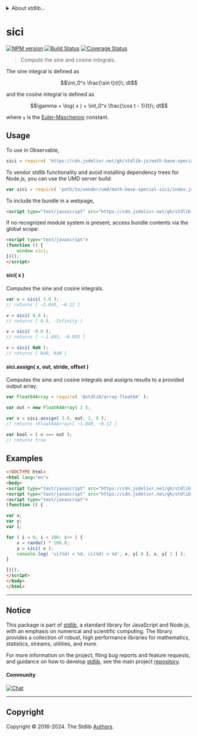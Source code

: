 <!--

@license Apache-2.0

Copyright (c) 2018 The Stdlib Authors.

Licensed under the Apache License, Version 2.0 (the "License");
you may not use this file except in compliance with the License.
You may obtain a copy of the License at

   http://www.apache.org/licenses/LICENSE-2.0

Unless required by applicable law or agreed to in writing, software
distributed under the License is distributed on an "AS IS" BASIS,
WITHOUT WARRANTIES OR CONDITIONS OF ANY KIND, either express or implied.
See the License for the specific language governing permissions and
limitations under the License.

-->


<details>
  <summary>
    About stdlib...
  </summary>
  <p>We believe in a future in which the web is a preferred environment for numerical computation. To help realize this future, we've built stdlib. stdlib is a standard library, with an emphasis on numerical and scientific computation, written in JavaScript (and C) for execution in browsers and in Node.js.</p>
  <p>The library is fully decomposable, being architected in such a way that you can swap out and mix and match APIs and functionality to cater to your exact preferences and use cases.</p>
  <p>When you use stdlib, you can be absolutely certain that you are using the most thorough, rigorous, well-written, studied, documented, tested, measured, and high-quality code out there.</p>
  <p>To join us in bringing numerical computing to the web, get started by checking us out on <a href="https://github.com/stdlib-js/stdlib">GitHub</a>, and please consider <a href="https://opencollective.com/stdlib">financially supporting stdlib</a>. We greatly appreciate your continued support!</p>
</details>

# sici

[![NPM version][npm-image]][npm-url] [![Build Status][test-image]][test-url] [![Coverage Status][coverage-image]][coverage-url] <!-- [![dependencies][dependencies-image]][dependencies-url] -->

> Compute the sine and cosine integrals.

<section class="intro">

The sine integral is defined as

<!-- <equation class="equation" label="eq:sine_integral" align="center" raw="\int_0^x \frac{\sin t}{t}\; dt" alt="Sine integral."> -->

```math
\int_0^x \frac{\sin t}{t}\; dt
```

<!-- <div class="equation" align="center" data-raw-text="\int_0^x \frac{\sin t}{t}\; dt" data-equation="eq:sine_integral">
    <img src="https://cdn.jsdelivr.net/gh/stdlib-js/stdlib@9d139bffba6eb2d0113c8412c1a9bf60ca59ac60/lib/node_modules/@stdlib/math/base/special/sici/docs/img/equation_sine_integral.svg" alt="Sine integral.">
    <br>
</div> -->

<!-- </equation> -->

and the cosine integral is defined as

<!-- <equation class="equation" label="eq:cosine_integral" align="center" raw="\gamma + \log( x ) + \int_0^x \frac{\cos t - 1}{t}\; dt" alt="Cosine integral."> -->

```math
\gamma + \log( x ) + \int_0^x \frac{\cos t - 1}{t}\; dt
```

<!-- <div class="equation" align="center" data-raw-text="\gamma + \log( x ) + \int_0^x \frac{\cos t - 1}{t}\; dt" data-equation="eq:cosine_integral">
    <img src="https://cdn.jsdelivr.net/gh/stdlib-js/stdlib@9d139bffba6eb2d0113c8412c1a9bf60ca59ac60/lib/node_modules/@stdlib/math/base/special/sici/docs/img/equation_cosine_integral.svg" alt="Cosine integral.">
    <br>
</div> -->

<!-- </equation> -->

where `γ` is the [Euler-Mascheroni][eulergamma] constant.

</section>

<!-- /.intro -->



<section class="usage">

## Usage

To use in Observable,

```javascript
sici = require( 'https://cdn.jsdelivr.net/gh/stdlib-js/math-base-special-sici@v0.2.2-umd/browser.js' )
```

To vendor stdlib functionality and avoid installing dependency trees for Node.js, you can use the UMD server build:

```javascript
var sici = require( 'path/to/vendor/umd/math-base-special-sici/index.js' )
```

To include the bundle in a webpage,

```html
<script type="text/javascript" src="https://cdn.jsdelivr.net/gh/stdlib-js/math-base-special-sici@v0.2.2-umd/browser.js"></script>
```

If no recognized module system is present, access bundle contents via the global scope:

```html
<script type="text/javascript">
(function () {
    window.sici;
})();
</script>
```

#### sici( x )

Computes the sine and cosine integrals.

```javascript
var v = sici( 3.0 );
// returns [ ~1.849, ~0.12 ]

v = sici( 0.0 );
// returns [ 0.0, -Infinity ]

v = sici( -9.0 );
// returns [ ~-1.665, ~0.055 ]

v = sici( NaN );
// returns [ NaN, NaN ]
```

#### sici.assign( x, out, stride, offset )

Computes the sine and cosine integrals and assigns results to a provided output array.

```javascript
var Float64Array = require( '@stdlib/array-float64' );

var out = new Float64Array( 2 );

var v = sici.assign( 3.0, out, 1, 0 );
// returns <Float64Array>[ ~1.849, ~0.12 ]

var bool = ( v === out );
// returns true
```

</section>

<!-- /.usage -->

<section class="examples">

## Examples

<!-- eslint no-undef: "error" -->

```html
<!DOCTYPE html>
<html lang="en">
<body>
<script type="text/javascript" src="https://cdn.jsdelivr.net/gh/stdlib-js/random-base-randu@umd/browser.js"></script>
<script type="text/javascript" src="https://cdn.jsdelivr.net/gh/stdlib-js/math-base-special-sici@v0.2.2-umd/browser.js"></script>
<script type="text/javascript">
(function () {

var x;
var y;
var i;

for ( i = 0; i < 100; i++ ) {
    x = randu() * 100.0;
    y = sici( x );
    console.log( 'si(%d) = %d, ci(%d) = %d', x, y[ 0 ], x, y[ 1 ] );
}

})();
</script>
</body>
</html>
```

</section>

<!-- /.examples -->

<!-- Section for related `stdlib` packages. Do not manually edit this section, as it is automatically populated. -->

<section class="related">

</section>

<!-- /.related -->

<!-- Section for all links. Make sure to keep an empty line after the `section` element and another before the `/section` close. -->


<section class="main-repo" >

* * *

## Notice

This package is part of [stdlib][stdlib], a standard library for JavaScript and Node.js, with an emphasis on numerical and scientific computing. The library provides a collection of robust, high performance libraries for mathematics, statistics, streams, utilities, and more.

For more information on the project, filing bug reports and feature requests, and guidance on how to develop [stdlib][stdlib], see the main project [repository][stdlib].

#### Community

[![Chat][chat-image]][chat-url]

---

## Copyright

Copyright &copy; 2016-2024. The Stdlib [Authors][stdlib-authors].

</section>

<!-- /.stdlib -->

<!-- Section for all links. Make sure to keep an empty line after the `section` element and another before the `/section` close. -->

<section class="links">

[npm-image]: http://img.shields.io/npm/v/@stdlib/math-base-special-sici.svg
[npm-url]: https://npmjs.org/package/@stdlib/math-base-special-sici

[test-image]: https://github.com/stdlib-js/math-base-special-sici/actions/workflows/test.yml/badge.svg?branch=v0.2.2
[test-url]: https://github.com/stdlib-js/math-base-special-sici/actions/workflows/test.yml?query=branch:v0.2.2

[coverage-image]: https://img.shields.io/codecov/c/github/stdlib-js/math-base-special-sici/main.svg
[coverage-url]: https://codecov.io/github/stdlib-js/math-base-special-sici?branch=main

<!--

[dependencies-image]: https://img.shields.io/david/stdlib-js/math-base-special-sici.svg
[dependencies-url]: https://david-dm.org/stdlib-js/math-base-special-sici/main

-->

[chat-image]: https://img.shields.io/gitter/room/stdlib-js/stdlib.svg
[chat-url]: https://app.gitter.im/#/room/#stdlib-js_stdlib:gitter.im

[stdlib]: https://github.com/stdlib-js/stdlib

[stdlib-authors]: https://github.com/stdlib-js/stdlib/graphs/contributors

[umd]: https://github.com/umdjs/umd
[es-module]: https://developer.mozilla.org/en-US/docs/Web/JavaScript/Guide/Modules

[deno-url]: https://github.com/stdlib-js/math-base-special-sici/tree/deno
[deno-readme]: https://github.com/stdlib-js/math-base-special-sici/blob/deno/README.md
[umd-url]: https://github.com/stdlib-js/math-base-special-sici/tree/umd
[umd-readme]: https://github.com/stdlib-js/math-base-special-sici/blob/umd/README.md
[esm-url]: https://github.com/stdlib-js/math-base-special-sici/tree/esm
[esm-readme]: https://github.com/stdlib-js/math-base-special-sici/blob/esm/README.md
[branches-url]: https://github.com/stdlib-js/math-base-special-sici/blob/main/branches.md

[eulergamma]: http://mathworld.wolfram.com/Euler-MascheroniConstant.html

</section>

<!-- /.links -->
